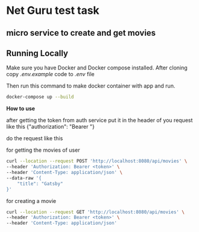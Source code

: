 # Net Guru test task

## micro service to create and get movies

## Running Locally

Make sure you have Docker and Docker compose installed.
After cloning copy *.env.example* code to *.env* file

Then run this command to make docker container with app and run.

```sh
docker-compose up --build
```

**How to use**

after getting the token from auth service 
put it in the header of you request like this {"authorization": "Bearer <token>"}

do the request like this 

for getting the movies of user 
```sh
curl --location --request POST 'http://localhost:8080/api/movies' \
--header 'Authorization: Bearer <token>' \
--header 'Content-Type: application/json' \
--data-raw '{
    "title": "Gatsby"
}'
```
for creating a movie 
  ```sh
  curl --location --request GET 'http://localhost:8080/api/movies' \
--header 'Authorization: Bearer <token>' \
--header 'Content-Type: application/json'
```
